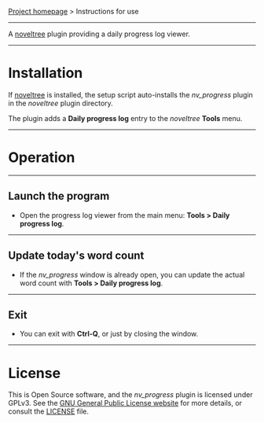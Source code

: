 [Project homepage](https://github.com/peter88213/nv_progress) > Instructions for use

--- 

A [noveltree](https://github.com/peter88213/noveltree/) plugin providing a daily progress log viewer. 

---

# Installation

If [noveltree](https://github.com/peter88213/noveltree/) is installed, the setup script auto-installs the *nv_progress* plugin in the *noveltree* plugin directory.

The plugin adds a **Daily progress log** entry to the *noveltree* **Tools** menu. 

---

# Operation

---

## Launch the program

- Open the progress log viewer from the main menu: **Tools > Daily progress log**.

---

## Update today's word count


- If the *nv_progress* window is already open, you can update the actual word count with **Tools > Daily progress log**.

---

## Exit

- You can exit with **Ctrl-Q**, or just by closing the window.

---

# License

This is Open Source software, and the *nv_progress* plugin is licensed under GPLv3. See the
[GNU General Public License website](https://www.gnu.org/licenses/gpl-3.0.en.html) for more
details, or consult the [LICENSE](https://github.com/peter88213/nv_progress/blob/main/LICENSE) file.
